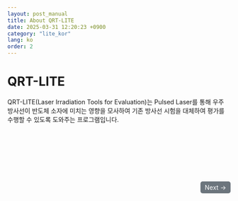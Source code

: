 ```yaml
---
layout: post_manual
title: About QRT-LITE
date: 2025-03-31 12:20:23 +0900
category: "lite_kor"
lang: ko
order: 2
---
```


# QRT-LITE 

QRT-LITE(Laser Irradiation Tools for Evaluation)는 Pulsed Laser를 통해 우주 방사선이 반도체 소자에 미치는 영향을 모사하여 기존 방사선 시험을 대체하여 평가를 수행할 수 있도록 도와주는 프로그램입니다.

<br/>
<div align="right" style="margin-top: 100px;">
  <a href="/manuals/manuals_lite_kor/Chapter 1/Chapter 1-1/"  class="btn btn-primary" style="display: inline-block; padding: 5px 10px; background-color: #6c757d; color: white; text-decoration: none; border-radius: 5px;">
    Next →
  </a>
</div>